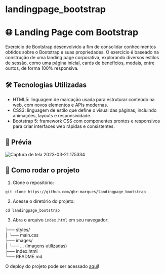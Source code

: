 # landingpage_bootstrap

# 🌐 Landing Page com Bootstrap

Exercício de Bootstrap desenvolvido a fim de consolidar conhecimentos obtidos sobre o Bootstrap e suas propriedades.
O exercício é baseado na construção de uma landing page corporativa, explorando diversos estilos de sessão, como uma página inicial, cards de benefícios, modais, entre ourtos, de forma 100% responsiva.

## 🛠 Tecnologias Utilizadas

- HTML5: linguagem de marcação usada para estruturar conteúdo na web, com novos elementos e APIs modernas.
- CSS3: linguagem de estilo que define o visual das páginas, incluindo animações, layouts e responsividade.
- Bootstrap 5: framework CSS com componentes prontos e responsivos para criar interfaces web rápidas e consistentes.

## 📸 Prévia

![Captura de tela 2023-03-21 175334](https://user-images.githubusercontent.com/65993692/226738344-a8db7afe-a8dd-4f40-a634-e12da6496131.png)

## 🚀 Como rodar o projeto

1. Clone o repositório:

```git clone https://github.com/gbr-marques/landingpage_bootstrap```

2. Acesse o diretório do projeto:

```cd landingpage_bootstrap```

3. Abra o arquivo ```index.html``` em seu navegador:

├── styles/\
│ └── main.css\
├── images/\
│ └── ... (imagens utilizadas)\
├── index.html\
└── README.md

O deploy do projeto pode ser acessado <a href="https://exercicio-bootstrap-eight.vercel.app/">aqui</a>!